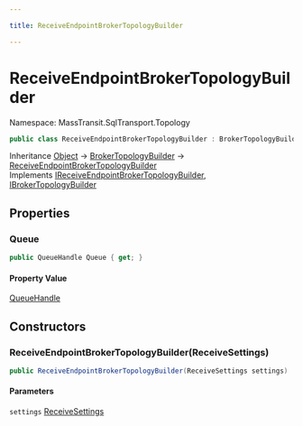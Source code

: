 ```yaml
---

title: ReceiveEndpointBrokerTopologyBuilder

---
```


# ReceiveEndpointBrokerTopologyBuilder

Namespace: MassTransit.SqlTransport.Topology

```csharp
public class ReceiveEndpointBrokerTopologyBuilder : BrokerTopologyBuilder, IReceiveEndpointBrokerTopologyBuilder, IBrokerTopologyBuilder
```

Inheritance [Object](https://learn.microsoft.com/en-us/dotnet/api/system.object) → [BrokerTopologyBuilder](../masstransit-sqltransport-topology/brokertopologybuilder) → [ReceiveEndpointBrokerTopologyBuilder](../masstransit-sqltransport-topology/receiveendpointbrokertopologybuilder)<br/>
Implements [IReceiveEndpointBrokerTopologyBuilder](../masstransit-sqltransport-topology/ireceiveendpointbrokertopologybuilder), [IBrokerTopologyBuilder](../masstransit-sqltransport-topology/ibrokertopologybuilder)

## Properties

### **Queue**

```csharp
public QueueHandle Queue { get; }
```

#### Property Value

[QueueHandle](../masstransit-sqltransport-topology/queuehandle)<br/>

## Constructors

### **ReceiveEndpointBrokerTopologyBuilder(ReceiveSettings)**

```csharp
public ReceiveEndpointBrokerTopologyBuilder(ReceiveSettings settings)
```

#### Parameters

`settings` [ReceiveSettings](../masstransit-sqltransport/receivesettings)<br/>
